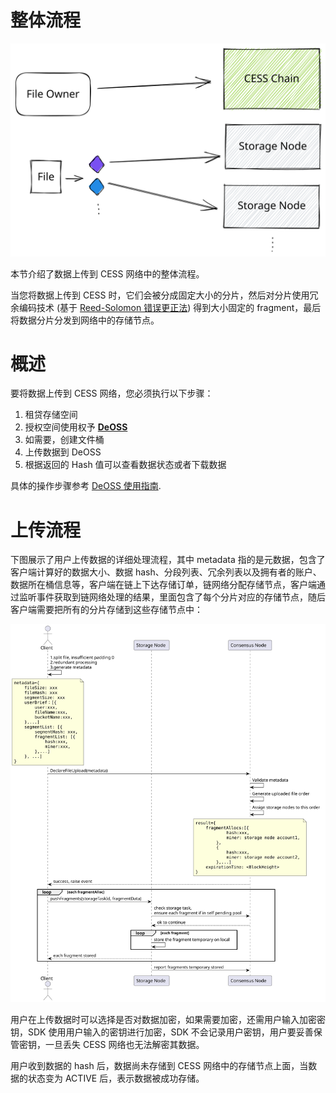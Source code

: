 # 整体流程

![数据上传流程](../../assets/ref/data-lifecycle/upload-process.svg)

本节介绍了数据上传到 CESS 网络中的整体流程。

当您将数据上传到 CESS 时，它们会被分成固定大小的分片，然后对分片使用冗余编码技术 (基于 [Reed-Solomon 错误更正法](https://en.wikipedia.org/wiki/Reed%E2%80%93Solomon_error_correction)) 得到大小固定的 fragment，最后将数据分片分发到网络中的存储节点。

# 概述

要将数据上传到 CESS 网络，您必须执行以下步骤：

1. 租贷存储空间
2. 授权空间使用权予 [**DeOSS**](https://docs.cess.cloud/deoss)
3. 如需要，创建文件桶
4. 上传数据到 DeOSS
5. 根据返回的 Hash 值可以查看数据状态或者下载数据

具体的操作步骤参考 [DeOSS 使用指南](https://docs.cess.cloud/deoss).

# 上传流程

下图展示了用户上传数据的详细处理流程，其中 metadata 指的是元数据，包含了客户端计算好的数据大小、数据 hash、分段列表、冗余列表以及拥有者的账户、数据所在桶信息等，客户端在链上下达存储订单，链网络分配存储节点，客户端通过监听事件获取到链网络处理的结果，里面包含了每个分片对应的存储节点，随后客户端需要把所有的分片存储到这些存储节点中：

![数据上传流程](../../assets/ref/data-lifecycle/data-upload-flow.svg)

用户在上传数据时可以选择是否对数据加密，如果需要加密，还需用户输入加密密钥，SDK 使用用户输入的密钥进行加密，SDK 不会记录用户密钥，用户要妥善保管密钥，一旦丢失 CESS 网络也无法解密其数据。

用户收到数据的 hash 后，数据尚未存储到 CESS 网络中的存储节点上面，当数据的状态变为 ACTIVE 后，表示数据被成功存储。
